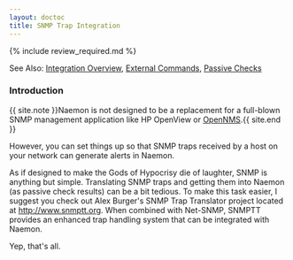 ```yaml
---
layout: doctoc
title: SNMP Trap Integration
---
```


{% include review_required.md %}


<span class="glyphicon glyphicon-arrow-right"></span> See Also: <a href="integration.html">Integration Overview</a>, <a href="extcommands.html">External Commands</a>, <a href="passivechecks.html">Passive Checks</a>


### Introduction

{{ site.note }}Naemon is not designed to be a replacement for a full-blown SNMP management application like HP OpenView or <a href="http://www.opennms.org/">OpenNMS</a>.{{ site.end }}

However, you can set things up so that SNMP traps received by a host on your network can generate alerts in Naemon.

As if designed to make the Gods of Hypocrisy die of laughter, SNMP is anything but simple.  Translating SNMP traps and getting them into Naemon (as passive check results) can be a bit tedious.  To make this task easier, I suggest you check out Alex Burger's SNMP Trap Translator project located at <a href="http://www.snmptt.org">http://www.snmptt.org</a>. When combined with Net-SNMP, SNMPTT provides an enhanced trap handling system that can be integrated with Naemon.

Yep, that's all.
